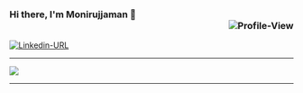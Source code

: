 ### Hi there, I'm Monirujjaman 👋 <div align = 'right'>![Profile-View](https://komarev.com/ghpvc/?username=engr-monirujjaman&color=blue)</div>

[![Linkedin-URL](https://img.shields.io/static/v1?color=blue&label=linkedin&logo=linkedin&logoColor=white&style=for-the-badge&message=Connect)](https://github.com/engr-monirujjaman/)

---

[![](https://github-readme-stats.vercel.app/api?username=engr-monirujjaman&count_private=true&show_icons=true)](href="https://github.com/engr-monirujjaman)

---


<!--
**engr-monirujjaman/engr-monirujjaman** is a ✨ _special_ ✨ repository because its `README.md` (this file) appears on your GitHub profile.

Here are some ideas to get you started:

- 🔭 I’m currently working on ...
- 🌱 I’m currently learning ...
- 👯 I’m looking to collaborate on ...
- 🤔 I’m looking for help with ...
- 💬 Ask me about ...
- 📫 How to reach me: ...
- 😄 Pronouns: ...
- ⚡ Fun fact: ...
-->
